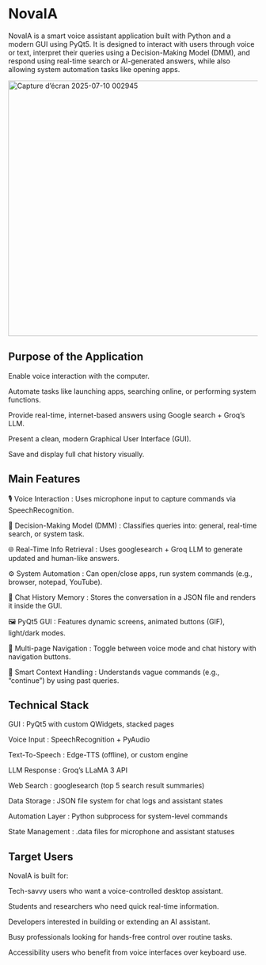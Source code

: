 # NovaIA
NovaIA is a smart voice assistant application built with Python and a modern GUI using PyQt5.
It is designed to interact with users through voice or text, interpret their queries using a Decision-Making Model (DMM), and respond using real-time search or AI-generated answers, while also allowing system automation tasks like opening apps.

<img width="620" height="516" alt="Capture d’écran 2025-07-10 002945" src="https://github.com/user-attachments/assets/72bd3c26-7741-4730-9f00-fbbee481e239" />

 ## Purpose of the Application

Enable voice interaction with the computer.

Automate tasks like launching apps, searching online, or performing system functions.

Provide real-time, internet-based answers using Google search + Groq’s LLM.

Present a clean, modern Graphical User Interface (GUI).

Save and display full chat history visually.

## Main Features


🎙️ Voice Interaction	: Uses microphone input to capture commands via SpeechRecognition.

🧠 Decision-Making Model (DMM)	: Classifies queries into: general, real-time search, or system task.

🌐 Real-Time Info Retrieval	: Uses googlesearch + Groq LLM to generate updated and human-like answers.

⚙️ System Automation :	Can open/close apps, run system commands (e.g., browser, notepad, YouTube).

💬 Chat History Memory :	Stores the conversation in a JSON file and renders it inside the GUI.

🖼️ PyQt5 GUI	: Features dynamic screens, animated buttons (GIF), light/dark modes.

🧭 Multi-page Navigation	: Toggle between voice mode and chat history with navigation buttons.

🔁 Smart Context Handling :	Understands vague commands (e.g., “continue”) by using past queries.



## Technical Stack

GUI :	PyQt5 with custom QWidgets, stacked pages

Voice Input :	SpeechRecognition + PyAudio

Text-To-Speech	: Edge-TTS (offline), or custom engine

LLM Response :	Groq’s LLaMA 3 API

Web Search : googlesearch (top 5 search result summaries)

Data Storage :	JSON file system for chat logs and assistant states

Automation Layer :	Python subprocess for system-level commands

State Management	: .data files for microphone and assistant statuses

## Target Users
NovaIA is built for:

Tech-savvy users who want a voice-controlled desktop assistant.

Students and researchers who need quick real-time information.

Developers interested in building or extending an AI assistant.

Busy professionals looking for hands-free control over routine tasks.

Accessibility users who benefit from voice interfaces over keyboard use.


